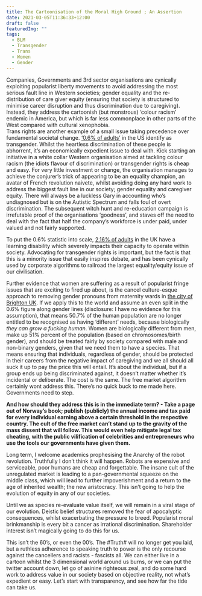 ```yaml
---
title: The Cartoonisation of the Moral High Ground ; An Assertion
date: 2021-03-05T11:36:33+12:00
draft: false
featuredImg: ""
tags: 
  - BLM
  - Transgender
  - Trans
  - Women
  - Gender
---
```




Companies, Governments and 3rd sector organisations are cynically exploiting popularist liberty movements to avoid addressing the most serious fault line in Western societies; gender equality and the re-distribution of care giver equity (ensuring that society is structured to minimise career disruption and thus discrimination due to caregiving). Instead, they address the cartoonish (but monstrous) ‘colour racism’ endemic in America, but which is far less commonplace in other parts of the West compared with cultural xenophobia.  
Trans rights are another example of a small issue taking precedence over fundamental societal change.  [‘0.6% of adults’]( https://williamsinstitute.law.ucla.edu/publications/trans-adults-united-states/) in the US identify as transgender. Whilst the heartless discrimination of these people is abhorrent, it’s an economically expedient issue to deal with.  Kick starting an initiative in a white collar Western organisation aimed at tackling colour racism (the idiots flavour of discrimination) or transgender rights is cheap and easy.  For very little investment or change, the organisation manages to achieve the conjurer’s trick of appearing to be an equality champion, an avatar of French revolution naivete, whilst avoiding doing any hard work to address the biggest fault line in our society; gender equality and caregiver equity.  There will always be a luckless Gary in accounting who’s undiagnosed but is on the Autistic Spectrum and falls foul of overt discrimination.  The subsequent witch hunt and re-education campaign is irrefutable proof of the organisations ‘goodness’, and staves off the need to deal with the fact that half the company’s workforce is under paid, under valued and not fairly supported. 

To put the 0.6% statistic into scale, [2.16% of adults]( https://www.mencap.org.uk/learning-disability-explained/research-and-statistics/how-common-learning-disability) in the UK have a learning disability which severely impacts their capacity to operate within society.  Advocating for transgender rights is important, but the fact is that this is a minority issue that easily inspires debate, and has been cynically used by corporate algorithms to railroad the largest equality/equity issue of our civilisation.

Further evidence that women are suffering as a result of popularist fringe issues that are exciting to fired up about, is the cancel culture-esque approach to removing gender pronouns from maternity wards in [the city of Brighton UK]( https://www.bbc.co.uk/news/uk-england-sussex-56007728).  If we apply this to the world and assume an even split in the 0.6% figure along gender lines (disclosure: I have no evidence for this assumption), that means 50.7% of the human population are no longer entitled to be recognised as having ‘different’ needs, because biologically *they can grow a fucking human*.  Women are biologically different from men, make up 51% percent of the population (based on chromosomes/birth gender), and should be treated fairly by society compared with male and non-binary genders, given that we need them to have a species.  That means ensuring that individuals, regardless of gender, should be protected in their careers from the negative impact of caregiving and we all should all suck it up to pay the price this will entail.  It’s about the individual, but if a group ends up being discriminated against, it doesn’t matter whether it’s incidental or deliberate.  The cost is the same. The free market algorithm certainly wont address this.  There’s no quick buck to me made here. Governments need to step.

**And how should they address this is in the immediate term?  - Take a page out of Norway’s book; publish (publicly) the annual income and tax paid for every individual earning above a certain threshold in the respective country.  The cult of the free market can’t stand up to the gravity of the mass dissent that will follow.  This would even help mitigate legal tax cheating, with the public vilification of celebrities and entrepreneurs who use the tools our governments have given them.**  

Long term, I welcome academics prophesising the Anarchy of the robot revolution.  Truthfully I don’t think it will happen.  Robots are expensive and serviceable, poor humans are cheap and forgettable.  The insane cult of the unregulated market is leading to a pan-governmental squeeze on the middle class, which will lead to further impoverishment and a return to the age of inherited wealth; the new aristocracy.  This isn’t going to help the evolution of equity in any of our societies.  

Until we as species re-evaluate value itself, we will remain in a viral stage of our evolution.  Deistic belief structures removed the fear of apocalyptic consequences, whilst exacerbating the pressure to breed.   Popularist moral brinkmanship is every bit a cancer as irrational discrimination.
Shareholder interest isn’t magically going to do this for us.

This isn’t the 60’s, or even the 00’s.  The #Truth# will no longer get you laid, but a ruthless adherence to speaking truth to power is the only recourse against the cancellers and racists - fascists all.  We can either live in a cartoon whilst the 3 dimensional world around us burns, or we can put the twitter account down, let go of asinine righteous zeal, and do some hard work to address value in our society based on objective reality, not what’s expedient or easy.  Let’s start with transparency, and see how far the tide can take us.

